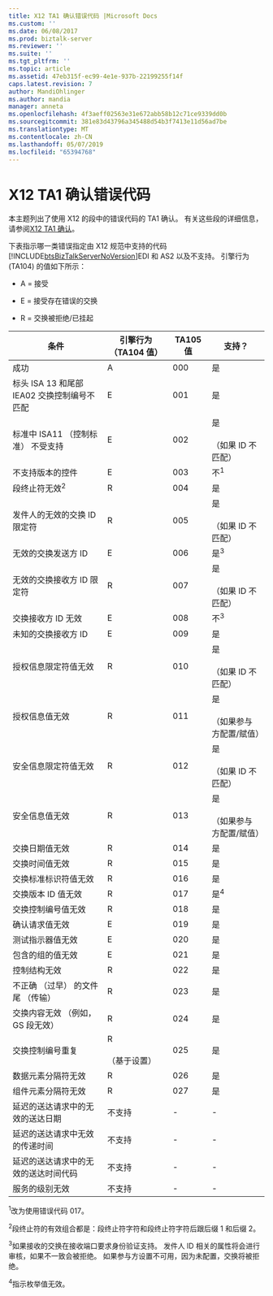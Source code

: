 ```yaml
---
title: X12 TA1 确认错误代码 |Microsoft Docs
ms.custom: ''
ms.date: 06/08/2017
ms.prod: biztalk-server
ms.reviewer: ''
ms.suite: ''
ms.tgt_pltfrm: ''
ms.topic: article
ms.assetid: 47eb315f-ec99-4e1e-937b-22199255f14f
caps.latest.revision: 7
author: MandiOhlinger
ms.author: mandia
manager: anneta
ms.openlocfilehash: 4f3aeff02563e31e672abb58b12c71ce9339dd0b
ms.sourcegitcommit: 381e83d43796a345488d54b3f7413e11d56ad7be
ms.translationtype: MT
ms.contentlocale: zh-CN
ms.lasthandoff: 05/07/2019
ms.locfileid: "65394768"
---
```

# <a name="x12-ta1-acknowledgment-error-codes"></a>X12 TA1 确认错误代码
本主题列出了使用 X12 的段中的错误代码的 TA1 确认。 有关这些段的详细信息，请参阅[X12 TA1 确认](../core/x12-ta1-acknowledgment.md)。  
  
 下表指示哪一类错误指定由 X12 规范中支持的代码[!INCLUDE[btsBizTalkServerNoVersion](../includes/btsbiztalkservernoversion-md.md)]EDI 和 AS2 以及不支持。 引擎行为 (TA104) 的值如下所示：  
  
-   A = 接受  
  
-   E = 接受存在错误的交换  
  
-   R = 交换被拒绝/已挂起  
  
|条件|引擎行为 （TA104 值）|TA105 值|支持？|  
|---------------|-------------------------------------|-----------------|----------------|  
|成功|A|000|是|  
|标头 ISA 13 和尾部 IEA02 交换控制编号不匹配|E|001|是|  
|标准中 ISA11 （控制标准） 不受支持|E|002|是<br /><br /> （如果 ID 不匹配）|  
|不支持版本的控件|E|003|不<sup>1</sup>|  
|段终止符无效<sup>2</sup>|R|004|是|  
|发件人的无效的交换 ID 限定符|R|005|是<br /><br /> （如果 ID 不匹配）|  
|无效的交换发送方 ID|E|006|是<sup>3</sup>|  
|无效的交换接收方 ID 限定符|R|007|是<br /><br /> （如果 ID 不匹配）|  
|交换接收方 ID 无效|E|008|不<sup>3</sup>|  
|未知的交换接收方 ID|E|009|是|  
|授权信息限定符值无效|R|010|是<br /><br /> （如果 ID 不匹配）|  
|授权信息值无效|R|011|是<br /><br /> （如果参与方配置/赋值）|  
|安全信息限定符值无效|R|012|是<br /><br /> （如果 ID 不匹配）|  
|安全信息值无效|R|013|是<br /><br /> （如果参与方配置/赋值）|  
|交换日期值无效|R|014|是|  
|交换时间值无效|R|015|是|  
|交换标准标识符值无效|R|016|是|  
|交换版本 ID 值无效|R|017|是<sup>4</sup>|  
|交换控制编号值无效|R|018|是|  
|确认请求值无效|E|019|是|  
|测试指示器值无效|E|020|是|  
|包含的组的值无效|E|021|是|  
|控制结构无效|R|022|是|  
|不正确 （过早） 的文件尾 （传输）|R|023|是|  
|交换内容无效 （例如，GS 段无效）|R|024|是|  
|交换控制编号重复|R<br /><br /> （基于设置）|025|是|  
|数据元素分隔符无效|R|026|是|  
|组件元素分隔符无效|R|027|是|  
|延迟的送达请求中的无效的送达日期|不支持|-|-|  
|延迟的送达请求中无效的传递时间|不支持|-|-|  
|延迟的送达请求中的无效的送达时间代码|不支持|-|-|  
|服务的级别无效|不支持|-|-|  
  
 <sup>1</sup>改为使用错误代码 017。  
  
 <sup>2</sup>段终止符的有效组合都是：段终止符字符和段终止符字符后跟后缀 1 和后缀 2。  
  
 <sup>3</sup>如果接收的交换在接收端口要求身份验证支持。 发件人 ID 相关的属性将会进行审核，如果不一致会被拒绝。 如果参与方设置不可用，因为未配置，交换将被拒绝。  
  
 <sup>4</sup>指示枚举值无效。